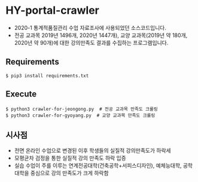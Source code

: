 # HY-portal-crawler
- 2020-1 통계적품질관리 수업 자료조사에 사용되었던 소스코드입니다.
- 전공 교과목 2019년 1496개, 2020년 1447개), 교양 교과목(2019년 약 180개, 2020년 약 90개)에 대한 강의만족도 결과를 수집하는 프로그램입니다.

## Requirements
```
$ pip3 install requirements.txt
```
## Execute
```
$ python3 crawler-for-jeongong.py  # 전공 교과목 만족도 크롤링
$ python3 crawler-for-gyoyang.py  # 교양 교과목 만족도 크롤링
```

## 시사점
- 전면 온라인 수업으로 변경된 이후 학생들의 실질적 강의만족도가 하락세
- 모평균차 검정을 통한 실질적 강의 만족도 하락 입증
- 실습 수업이 주를 이루는 연계전공대학(건축공학+서피스디자인), 예체능대학, 공학대학을 중심으로 강의 만족도가 크게 하락함
